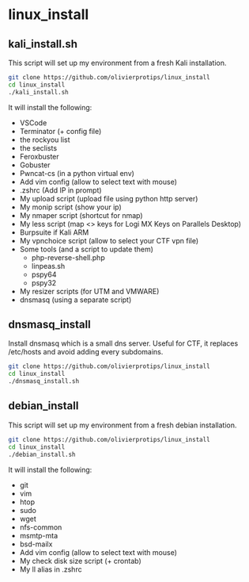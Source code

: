 # linux_install

## kali_install.sh

This script will set up my environment from a fresh Kali installation.

```bash
git clone https://github.com/olivierprotips/linux_install
cd linux_install
./kali_install.sh
```

It will install the following:

- VSCode
- Terminator (+ config file)
- the rockyou list
- the seclists
- Feroxbuster
- Gobuster
- Pwncat-cs (in a python virtual env)
- Add vim config (allow to select text with mouse)
- .zshrc (Add IP in prompt)
- My upload script (upload file using python http server)
- My monip script (show your ip)
- My nmaper script (shortcut for nmap)
- My less script (map <> keys for Logi MX Keys on Parallels Desktop)
- Burpsuite if Kali ARM
- My vpnchoice script (allow to select your CTF vpn file)
- Some tools (and a script to update them)
  - php-reverse-shell.php
  - linpeas.sh
  - pspy64
  - pspy32
- My resizer scripts (for UTM and VMWARE)
- dnsmasq (using a separate script)

## dnsmasq_install

Install dnsmasq which is a small dns server. Useful for CTF, it replaces /etc/hosts and avoid adding every subdomains.

```bash
git clone https://github.com/olivierprotips/linux_install
cd linux_install
./dnsmasq_install.sh
```

## debian_install

This script will set up my environment from a fresh debian installation.

```bash
git clone https://github.com/olivierprotips/linux_install
cd linux_install
./debian_install.sh
```

It will install the following:

- git
- vim
- htop
- sudo
- wget
- nfs-common
- msmtp-mta
- bsd-mailx
- Add vim config (allow to select text with mouse)
- My check disk size script (+ crontab)
- My ll alias in .zshrc

